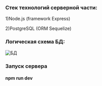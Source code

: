 ### Стек технологий серверной части:

1)Node.js (framework Express)

2)PostgreSQL (ORM Sequelize)

### Логическая схема БД:

![БД](https://user-images.githubusercontent.com/36341122/176776393-ef5b33a6-a7c7-4a4f-8a7f-e3c8daf2a3ce.png)


### Запуск сервера
#### npm run dev
